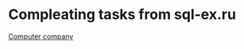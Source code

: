 # Compleating tasks from sql-ex.ru

[Computer company](https://github.com/ZabiyakaDaniil/SQL/tree/main/sql-ex.ru/Computer%20company)
